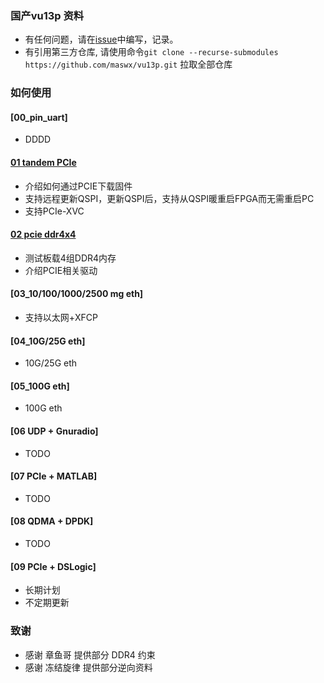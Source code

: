 
### 国产vu13p 资料

* 有任何问题，请在[issue](https://github.com/maswx/vu13p/issues)中编写，记录。
* 有引用第三方仓库, 请使用命令` git clone --recurse-submodules https://github.com/maswx/vu13p.git ` 拉取全部仓库


### 如何使用

#### [00_pin_uart]

* DDDD

#### [01 tandem PCIe](./prj/01_mcap_led/docs/readme.md)

* 介绍如何通过PCIE下载固件
* 支持远程更新QSPI，更新QSPI后，支持从QSPI暖重启FPGA而无需重启PC
* 支持PCIe-XVC

#### [02 pcie ddr4x4](./prj/02_pcie_ddr4x4/readme.md)

* 测试板载4组DDR4内存
* 介绍PCIE相关驱动

#### [03_10/100/1000/2500 mg eth]

* 支持以太网+XFCP


#### [04_10G/25G eth]

* 10G/25G eth


#### [05_100G eth]

* 100G eth


#### [06 UDP + Gnuradio]

* TODO

#### [07 PCIe + MATLAB]

* TODO

#### [08 QDMA + DPDK]

* TODO

#### [09 PCIe + DSLogic]

* 长期计划
* 不定期更新



### 致谢

* 感谢  章鱼哥  提供部分 DDR4 约束
* 感谢 冻结旋律 提供部分逆向资料
